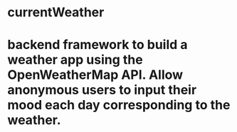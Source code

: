 # currentWeather

# backend framework to build a weather app using the OpenWeatherMap API. Allow anonymous users to input their mood each day corresponding to the weather.
